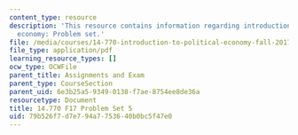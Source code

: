 ```yaml
---
content_type: resource
description: 'This resource contains information regarding introduction to political
  economy: Problem set.'
file: /media/courses/14-770-introduction-to-political-economy-fall-2017/79b526f7d7e794a7753640b0bc5f47e0_MIT14_770F17_pset5.pdf
file_type: application/pdf
learning_resource_types: []
ocw_type: OCWFile
parent_title: Assignments and Exam
parent_type: CourseSection
parent_uid: 6e3b25a5-9349-0138-f7ae-8754ee8de36a
resourcetype: Document
title: 14.770 F17 Problem Set 5
uid: 79b526f7-d7e7-94a7-7536-40b0bc5f47e0
---
```

